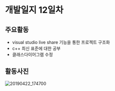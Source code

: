 # 개발일지 12일차  

## 주요활동
- visual studio live share 기능을 통한 프로젝트 구조화
- c++ 최신 표준에 대한 공부
- 클래스다이어그램 수정

## 활동사진
![20190422_174700](https://user-images.githubusercontent.com/33976477/56495509-fa149800-6530-11e9-8461-4495fafcef39.jpg)



